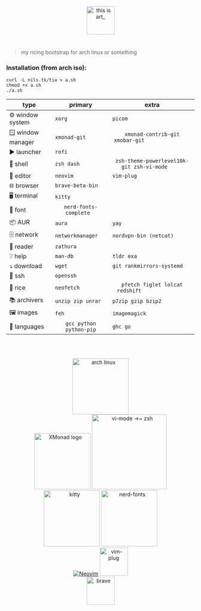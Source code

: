 <p align="center">
  <br>
  <img src="https://raw.githubusercontent.com/nils-trubkin/tia/main/tia.png" height="75" alt="this is art_">
</p>

#

> my ricing bootstrap for arch linux or something

### Installation (from arch iso):
```
curl -L nils.tk/tia > a.sh
chmod +x a.sh
./a.sh
```

| type              | primary                 | extra                                          |
| ------------------|:-----------------------:|:----------------------------------------------:|
| ⚙ window system   |` xorg                  `|` picom                                        `|
| 🪟 window manager |` xmonad-git            `|` xmonad-contrib-git xmobar-git                `|
| ▶ launcher        |` rofi                  `|                                                |
| 🐚 shell          |` zsh dash              `|` zsh-theme-powerlevel10k-git zsh-vi-mode      `|
| 📄 editor         |` neovim                `|` vim-plug                                     `|
| 🌐 browser        |` brave-beta-bin        `|                                                |
| 🖥 terminal        |` kitty                 `|                                                |
| 🔡 font           |` nerd-fonts-complete   `|                                                |
| 📦 AUR            |` aura                  `|` yay                                          `|
| 🗄 network         |` networkmanager        `|` nordvpn-bin (netcat)                         `|
| 📑 reader         |` zathura               `|                                                |
| ❔ help           |` man-db                `|` tldr exa                                     `|
| ⤵ download        |` wget                  `|` git rankmirrors-systemd                      `|
| 🔑 ssh            |` openssh               `|                                                |
| 🍚 rice           |` neofetch              `|` pfetch figlet lolcat redshift                `|
| 📚 archivers      |` unzip zip unrar       `|` p7zip gzip bzip2                             `|
| 🖼 images          |` feh                   `|` imagemagick                                  `|
| 🔣 languages      |` gcc python python-pip `|` ghc go                                       `|
<br>
<br>
<p align="center">
  <a href="https://archlinux.org/"><img src="https://archlinux.org/static/logos/archlinux-logo-white-scalable.svg" height="150" alt="arch linux"></a>
  <br>
  <a href="https://github.com/xmonad/xmonad"><img alt="XMonad logo" src="https://xmonad.org/images/logo-wrapped.svg" height=150></a>
    <a href="https://github.com/jeffreytse/zsh-vi-mode">
    <img alt="vi-mode →~ zsh" src="https://user-images.githubusercontent.com/9413601/103399068-46bfcb80-4b7a-11eb-8741-86cff3d85a69.png" height="200">
  </a>
  <br>
  <a href="https://github.com/kovidgoyal/kitty"><img src="https://sw.kovidgoyal.net/kitty/_static/kitty.svg" height="150" alt="kitty"></a>
  <a href="https://github.com/ryanoasis/nerd-fonts"><img src="https://raw.githubusercontent.com/ryanoasis/nerd-fonts/master/images/nerd-fonts-logo.svg" height="150" alt="nerd-fonts"></a>
  <br>
  <a href="https://github.com/neovim/neovim"><img src="https://raw.githubusercontent.com/neovim/neovim.github.io/master/logos/neovim-logo-300x87.png" alt="Neovim"></a>
  <a href="https://github.com/junegunn/vim-plug"><img src="https://raw.githubusercontent.com/junegunn/vim-plug/master/plug.png" height="75" alt="vim-plug"></a>
  <br>
  <a href="https://github.com/brave/brave-browser"><img src="https://brave.com/static-assets/images/brave-logo.svg" height="75" alt="brave"></a>
</p>
